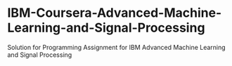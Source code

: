 # IBM-Coursera-Advanced-Machine-Learning-and-Signal-Processing
Solution for Programming Assignment for IBM Advanced Machine Learning and Signal Processing

